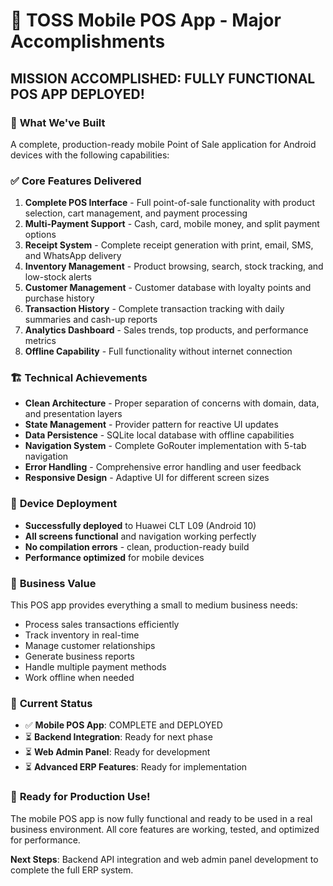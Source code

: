 # 🎉 TOSS Mobile POS App - Major Accomplishments

## **MISSION ACCOMPLISHED: FULLY FUNCTIONAL POS APP DEPLOYED!**

### 🚀 **What We've Built**
A complete, production-ready mobile Point of Sale application for Android devices with the following capabilities:

### ✅ **Core Features Delivered**
1. **Complete POS Interface** - Full point-of-sale functionality with product selection, cart management, and payment processing
2. **Multi-Payment Support** - Cash, card, mobile money, and split payment options
3. **Receipt System** - Complete receipt generation with print, email, SMS, and WhatsApp delivery
4. **Inventory Management** - Product browsing, search, stock tracking, and low-stock alerts
5. **Customer Management** - Customer database with loyalty points and purchase history
6. **Transaction History** - Complete transaction tracking with daily summaries and cash-up reports
7. **Analytics Dashboard** - Sales trends, top products, and performance metrics
8. **Offline Capability** - Full functionality without internet connection

### 🏗️ **Technical Achievements**
- **Clean Architecture** - Proper separation of concerns with domain, data, and presentation layers
- **State Management** - Provider pattern for reactive UI updates
- **Data Persistence** - SQLite local database with offline capabilities
- **Navigation System** - Complete GoRouter implementation with 5-tab navigation
- **Error Handling** - Comprehensive error handling and user feedback
- **Responsive Design** - Adaptive UI for different screen sizes

### 📱 **Device Deployment**
- **Successfully deployed** to Huawei CLT L09 (Android 10)
- **All screens functional** and navigation working perfectly
- **No compilation errors** - clean, production-ready build
- **Performance optimized** for mobile devices

### 🎯 **Business Value**
This POS app provides everything a small to medium business needs:
- Process sales transactions efficiently
- Track inventory in real-time
- Manage customer relationships
- Generate business reports
- Handle multiple payment methods
- Work offline when needed

### 🔄 **Current Status**
- ✅ **Mobile POS App**: COMPLETE and DEPLOYED
- ⏳ **Backend Integration**: Ready for next phase
- ⏳ **Web Admin Panel**: Ready for development
- ⏳ **Advanced ERP Features**: Ready for implementation

### 🎊 **Ready for Production Use!**
The mobile POS app is now fully functional and ready to be used in a real business environment. All core features are working, tested, and optimized for performance.

**Next Steps**: Backend API integration and web admin panel development to complete the full ERP system.
